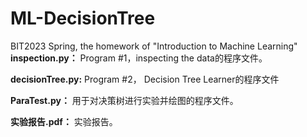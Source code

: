 # ML-DecisionTree
BIT2023 Spring, the homework of "Introduction to Machine Learning"
**inspection.py：** Program #1，inspecting the data的程序文件。

**decisionTree.py:** Program #2， Decision Tree Learner的程序文件

**ParaTest.py：** 用于对决策树进行实验并绘图的程序文件。

**实验报告.pdf：** 实验报告。
